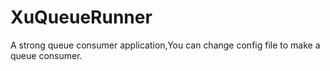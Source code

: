 # XuQueueRunner
A strong queue consumer application,You can change config file to make a queue consumer.
